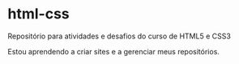 # html-css
 Repositório para atividades e desafios do curso de HTML5 e CSS3

 Estou aprendendo a criar sites e a gerenciar meus repositórios.